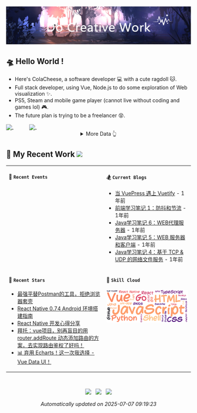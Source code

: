 <!-- background image -->
![avatar](https://raw.githubusercontent.com/ColaCheese/ColaCheese/master/src/background.png)

<!-- main introduction -->
## 🛸 Hello World !

- Here's ColaCheese, a software developer 💻 with a cute ragdoll 🐱. 
- Full stack developer, using Vue, Node.js to do some exploration of Web visualization ✨.
- PS5, Steam and mobile game player (cannot live without coding and games lol) 🎮.
- The future plan is trying to be a freelancer 😵.

<a href="https://github.com/ColaCheese">
<img height=160 align="center" src="https://github-readme-stats.vercel.app/api?username=ColaCheese&bg_color=30,e96443,904e95&title_color=fff&text_color=fff&icon_color=fff&hide_border=true&border_radius=6&show_icons=true&hide=contribs&rank_icon=percentile" />
</a>
&nbsp&nbsp&nbsp&nbsp&nbsp&nbsp&nbsp&nbsp&nbsp&nbsp
<a href="https://github.com/ColaCheese">
<img height=160 align="center" src="https://github-readme-stats.vercel.app/api/top-langs/?username=ColaCheese&layout=compact&title_color=904e95&text_color=904e95&border_color=904e95&bg_color=00000000&border_radius=6" />
</a>

<img height=1 align="center" src="./src/gap.svg" />

<!-- wakatime data -->
<details>
<summary align="center">More Data 👆</summary>

<!--START_SECTION:waka-->
![Code Time](http://img.shields.io/badge/Code%20Time-200%20hrs%2011%20mins-blue)

![Lines of code](https://img.shields.io/badge/From%20Hello%20World%20I%27ve%20Written-3.5%20million%20lines%20of%20code-blue)

**🐱 My GitHub Data** 

> 📦 152.7 kB Used in GitHub's Storage 
 > 
> 🏆 135 Contributions in the Year 2024
 > 
> 🚫 Not Opted to Hire
 > 
> 📜 8 Public Repositories 
 > 
> 🔑 4 Private Repositories 
 > 
📊 **This Week I Spent My Time On** 

```text
🕑︎ Time Zone: Asia/Shanghai

💬 Programming Languages: 
YAML                     10 hrs 9 mins       ██████████████░░░░░░░░░░░   55.14 % 
Other                    3 hrs 46 mins       █████░░░░░░░░░░░░░░░░░░░░   20.53 % 
Go                       1 hr 38 mins        ██░░░░░░░░░░░░░░░░░░░░░░░   08.94 % 
JavaScript               1 hr                █░░░░░░░░░░░░░░░░░░░░░░░░   05.45 % 
Nginx configuration file 57 mins             █░░░░░░░░░░░░░░░░░░░░░░░░   05.24 % 

🔥 Editors: 
VS Code                  18 hrs 25 mins      █████████████████████████   100.00 % 

🐱‍💻 Projects: 
demeter                  16 hrs 3 mins       ██████████████████████░░░   87.17 % 
web                      1 hr 6 mins         ██░░░░░░░░░░░░░░░░░░░░░░░   06.03 % 
gin-vue-admin-main       53 mins             █░░░░░░░░░░░░░░░░░░░░░░░░   04.86 % 
Unknown Project          18 mins             ░░░░░░░░░░░░░░░░░░░░░░░░░   01.64 % 
galacean-demo            3 mins              ░░░░░░░░░░░░░░░░░░░░░░░░░   00.30 % 

💻 Operating System: 
Mac                      18 hrs 25 mins      █████████████████████████   100.00 % 
```


<!--END_SECTION:waka-->

</details>

<!-- recent work -->
## 🌈 My Recent Work  <img src="https://media.giphy.com/media/mGcNjsfWAjY5AEZNw6/giphy.gif" width="40">

<table>
<tr>
<td valign="top" width="500 px">

#### 🚴 `Recent Events`

<!-- event starts -->

<!-- event ends -->

</td>

<td valign="top" width="500 px">

#### 🏂 `Current Blogs`

<!-- blog starts -->
* <a href=https://juejin.cn/post/7267092670823252029 title='当 VuePress 遇上 Vuetify' target='_blank'>当 VuePress 遇上 Vuetify</a> - 1年前
* <a href=https://juejin.cn/post/7267091509971189818 title='前端学习笔记 1：防抖和节流' target='_blank'>前端学习笔记 1：防抖和节流</a> - 1年前
* <a href=https://juejin.cn/post/7267091417029427261 title='Java学习笔记 6：WEB代理服务器' target='_blank'>Java学习笔记 6：WEB代理服务器</a> - 1年前
* <a href=https://juejin.cn/post/7267091417029394493 title='Java学习笔记 5：WEB 服务器和客户端' target='_blank'>Java学习笔记 5：WEB 服务器和客户端</a> - 1年前
* <a href=https://juejin.cn/post/7267088345402097719 title='Java学习笔记 4：基于 TCP & UDP 的网络文件服务' target='_blank'>Java学习笔记 4：基于 TCP & UDP 的网络文件服务</a> - 1年前
<!-- blog ends -->

</td>
</tr>

<tr>
<td valign="top" width="500 px">

#### 🍻 `Recent Stars`

<!-- star starts -->
* <a href=https://juejin.cn/post/7433687162870530084 title='最强平替Postman的工具，拒绝浏览器套壳' target='_blank'>最强平替Postman的工具，拒绝浏览器套壳</a>
* <a href=https://juejin.cn/post/7374702793562374194 title='React Native 0.74 Android 环境搭建指南' target='_blank'>React Native 0.74 Android 环境搭建指南</a>
* <a href=https://juejin.cn/post/7369861479384875049 title='React Native 开发心得分享' target='_blank'>React Native 开发心得分享</a>
* <a href=https://juejin.cn/post/7375072185210159116 title='拜托：vue项目，别再盲目的用 router.addRoute 动态添加路由的方案，去实现路由鉴权了好吗！' target='_blank'>拜托：vue项目，别再盲目的用 router.addRoute 动态添加路由的方案，去实现路由鉴权了好吗！</a>
* <a href=https://juejin.cn/post/7419272082595708955 title='📊 弃用 Echarts！这一次我选择 - Vue Data UI！' target='_blank'>📊 弃用 Echarts！这一次我选择 - Vue Data UI！</a>
<!-- star ends -->

</td>

<td valign="top" width="500 px">

#### 🎯 `Skill Cloud`

<!-- skill cloud starts -->
<img src='./src/skill_cloud.png' />
<!-- skill cloud ends -->

</td>
</tr>
</table>

<br />

<!-- footer -->
<p align="center">
<img src="https://github.com/ColaCheese/ColaCheese/actions/workflows/main.yml/badge.svg" />&nbsp&nbsp
<img src="https://img.shields.io/github/last-commit/ColaCheese/ColaCheese" />&nbsp&nbsp
<img src="https://pageview.vercel.app/?github_user=ColaCheese" />
</p>

<p align="center">
<i>
<!-- time starts -->
Automatically updated on 2025-07-07 09:19:23
<!-- time ends -->
</i>
</p>
